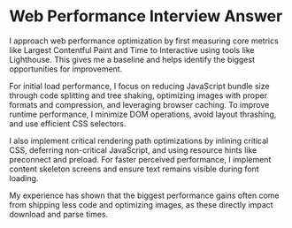 # Web Performance Interview Answer

I approach web performance optimization by first measuring core metrics like Largest Contentful Paint and Time to Interactive using tools like Lighthouse. This gives me a baseline and helps identify the biggest opportunities for improvement.

For initial load performance, I focus on reducing JavaScript bundle size through code splitting and tree shaking, optimizing images with proper formats and compression, and leveraging browser caching. To improve runtime performance, I minimize DOM operations, avoid layout thrashing, and use efficient CSS selectors.

I also implement critical rendering path optimizations by inlining critical CSS, deferring non-critical JavaScript, and using resource hints like preconnect and preload. For faster perceived performance, I implement content skeleton screens and ensure text remains visible during font loading.

My experience has shown that the biggest performance gains often come from shipping less code and optimizing images, as these directly impact download and parse times.